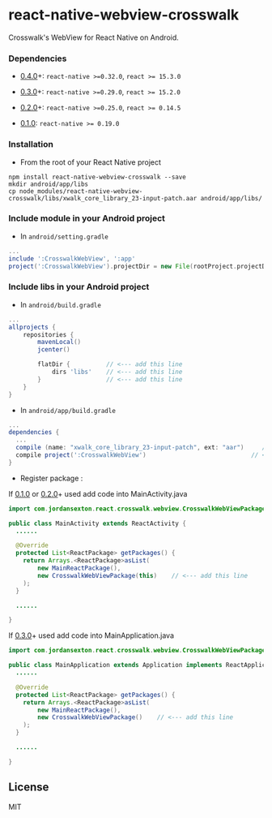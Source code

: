 # react-native-webview-crosswalk
Crosswalk's WebView for React Native on Android.

### Dependencies

* [0.4.0](https://github.com/jordansexton/react-native-webview-crosswalk/releases/tag/v0.4.0)+: `react-native >=0.32.0`, `react >= 15.3.0`

* [0.3.0](https://github.com/jordansexton/react-native-webview-crosswalk/releases/tag/v0.3.0)+: `react-native >=0.29.0`, `react >= 15.2.0`

* [0.2.0](https://github.com/jordansexton/react-native-webview-crosswalk/releases/tag/v0.2.0)+: `react-native >=0.25.0`, `react >= 0.14.5`

* [0.1.0](https://github.com/jordansexton/react-native-webview-crosswalk/releases/tag/v0.1.0): `react-native >= 0.19.0`

### Installation

* From the root of your React Native project

```shell
npm install react-native-webview-crosswalk --save
mkdir android/app/libs
cp node_modules/react-native-webview-crosswalk/libs/xwalk_core_library_23-input-patch.aar android/app/libs/
```

### Include module in your Android project

* In `android/setting.gradle`

```gradle
...
include ':CrosswalkWebView', ':app'
project(':CrosswalkWebView').projectDir = new File(rootProject.projectDir, '../node_modules/react-native-webview-crosswalk')
```

### Include libs in your Android project

* In `android/build.gradle`

```gradle
...
allprojects {
    repositories {
        mavenLocal()
        jcenter()

        flatDir {          // <--- add this line
            dirs 'libs'    // <--- add this line
        }                  // <--- add this line
    }
}
```

* In `android/app/build.gradle`

```gradle
...
dependencies {
  ...
  compile (name: "xwalk_core_library_23-input-patch", ext: "aar")     // <--- add this line
  compile project(':CrosswalkWebView')                             // <--- add this line
}
```

* Register package :

If [0.1.0](https://github.com/jordansexton/react-native-webview-crosswalk/releases/tag/v0.1.0) or [0.2.0](https://github.com/jordansexton/react-native-webview-crosswalk/releases/tag/v0.2.0)+ used add code into MainActivity.java

```java
import com.jordansexton.react.crosswalk.webview.CrosswalkWebViewPackage;    // <--- add this line

public class MainActivity extends ReactActivity {
  ......

  @Override
  protected List<ReactPackage> getPackages() {
    return Arrays.<ReactPackage>asList(
        new MainReactPackage(),
        new CrosswalkWebViewPackage(this)    // <--- add this line
    );
  }

  ......

}
```

If [0.3.0](https://github.com/jordansexton/react-native-webview-crosswalk/releases/tag/v0.3.0)+ used add code into MainApplication.java

```java
import com.jordansexton.react.crosswalk.webview.CrosswalkWebViewPackage;    // <--- add this line

public class MainApplication extends Application implements ReactApplication {
  ......

  @Override
  protected List<ReactPackage> getPackages() {
    return Arrays.<ReactPackage>asList(
        new MainReactPackage(),
        new CrosswalkWebViewPackage()    // <--- add this line
    );
  }

  ......

}
```

## License
MIT
